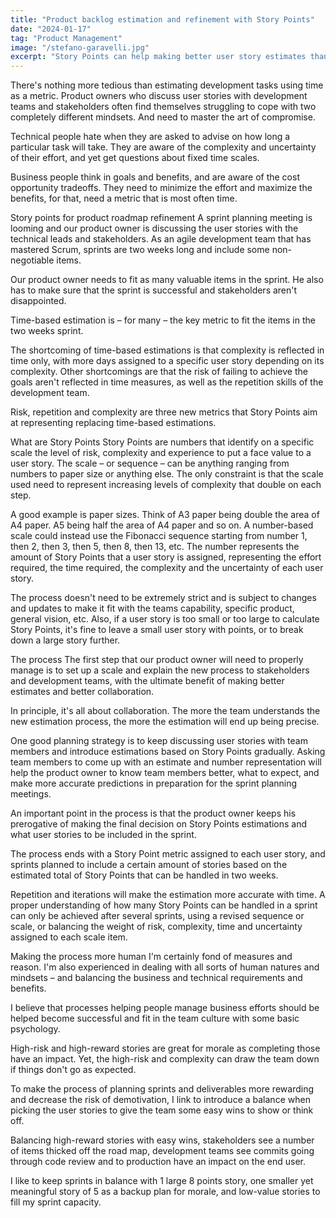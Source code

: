 ```yaml
---
title: "Product backlog estimation and refinement with Story Points"
date: "2024-01-17"
tag: "Product Management"
image: "/stefano-garavelli.jpg"
excerpt: "Story Points can help making better user story estimates than time-based estimation. Agile sprint planning benefits from estimating risk, uncertainty and complexity."
---
```


There's nothing more tedious than estimating development tasks using time as a metric. Product owners who discuss user stories with development teams and stakeholders often find themselves struggling to cope with two completely different mindsets. And need to master the art of compromise.

Technical people hate when they are asked to advise on how long a particular task will take. They are aware of the complexity and uncertainty of their effort, and yet get questions about fixed time scales.

Business people think in goals and benefits, and are aware of the cost opportunity tradeoffs. They need to minimize the effort and maximize the benefits, for that, need a metric that is most often time.

Story points for product roadmap refinement
A sprint planning meeting is looming and our product owner is discussing the user stories with the technical leads and stakeholders. As an agile development team that has mastered Scrum, sprints are two weeks long and include some non-negotiable items.

Our product owner needs to fit as many valuable items in the sprint. He also has to make sure that the sprint is successful and stakeholders aren't disappointed.

Time-based estimation is – for many – the key metric to fit the items in the two weeks sprint.

The shortcoming of time-based estimations is that complexity is reflected in time only, with more days assigned to a specific user story depending on its complexity. Other shortcomings are that the risk of failing to achieve the goals aren't reflected in time measures, as well as the repetition skills of the development team.

Risk, repetition and complexity are three new metrics that Story Points aim at representing replacing time-based estimations.

What are Story Points
Story Points are numbers that identify on a specific scale the level of risk, complexity and experience to put a face value to a user story. The scale – or sequence – can be anything ranging from numbers to paper size or anything else. The only constraint is that the scale used need to represent increasing levels of complexity that double on each step.

A good example is paper sizes. Think of A3 paper being double the area of A4 paper. A5 being half the area of A4 paper and so on. A number-based scale could instead use the Fibonacci sequence starting from number 1, then 2, then 3, then 5, then 8, then 13, etc. The number represents the amount of Story Points that a user story is assigned, representing the effort required, the time required, the complexity and the uncertainty of each user story.

The process doesn't need to be extremely strict and is subject to changes and updates to make it fit with the teams capability, specific product, general vision, etc. Also, if a user story is too small or too large to calculate Story Points, it's fine to leave a small user story with points, or to break down a large story further.

The process
The first step that our product owner will need to properly manage is to set up a scale and explain the new process to stakeholders and development teams, with the ultimate benefit of making better estimates and better collaboration.

In principle, it's all about collaboration. The more the team understands the new estimation process, the more the estimation will end up being precise.

One good planning strategy is to keep discussing user stories with team members and introduce estimations based on Story Points gradually. Asking team members to come up with an estimate and number representation will help the product owner to know team members better, what to expect, and make more accurate predictions in preparation for the sprint planning meetings.

An important point in the process is that the product owner keeps his prerogative of making the final decision on Story Points estimations and what user stories to be included in the sprint.

The process ends with a Story Point metric assigned to each user story, and sprints planned to include a certain amount of stories based on the estimated total of Story Points that can be handled in two weeks.

Repetition and iterations will make the estimation more accurate with time. A proper understanding of how many Story Points can be handled in a sprint can only be achieved after several sprints, using a revised sequence or scale, or balancing the weight of risk, complexity, time and uncertainty assigned to each scale item.

Making the process more human
I'm certainly fond of measures and reason. I'm also experienced in dealing with all sorts of human natures and mindsets – and balancing the business and technical requirements and benefits.

I believe that processes helping people manage business efforts should be helped become successful and fit in the team culture with some basic psychology.

High-risk and high-reward stories are great for morale as completing those have an impact. Yet, the high-risk and complexity can draw the team down if things don't go as expected.

To make the process of planning sprints and deliverables more rewarding and decrease the risk of demotivation, I link to introduce a balance when picking the user stories to give the team some easy wins to show or think off.

Balancing high-reward stories with easy wins, stakeholders see a number of items thicked off the road map, development teams see commits going through code review and to production have an impact on the end user.

I like to keep sprints in balance with 1 large 8 points story, one smaller yet meaningful story of 5 as a backup plan for morale, and low-value stories to fill my sprint capacity.